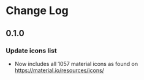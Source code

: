 # Change Log

## 0.1.0

### Update icons list

-   Now includes all 1057 material icons as found on https://material.io/resources/icons/
